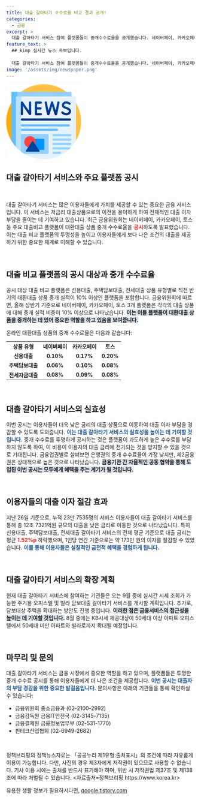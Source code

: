 ```yaml
---
title: 대출 갈아타기 수수료율 비교 결과 공개!
categories:
  - 금융
excerpt: >
  대출 갈아타기 서비스 참여 플랫폼들이 중개수수료율을 공개했습니다. 네이버페이, 카카오페이, 토스는 신용대출에서 평균 0.10%~0.20%로, 대출자들에게 더 낮은 금리를 제공할 수 있는 기회를 열었습니다. 클릭해 더 자세한 정보를 확인하세요!
feature_text: >
  ## kimp 실시간 뉴스 속보입니다.

  대출 갈아타기 서비스 참여 플랫폼들이 중개수수료율을 공개했습니다. 네이버페이, 카카오페이, 토스는 신용대출에서 평균 0.10%~0.20%로, 대출자들에게 더 낮은 금리를 제공할 수 있는 기회를 열었습니다. 클릭해 더 자세한 정보를 확인하세요!
image: '/assets/img/newspaper.png'
---
```


<p><img src="/assets/img/newspaper.png" alt="kimplant 속보" /></p>

<h2 data-ke-size="size26">대출 갈아타기 서비스와 주요 플랫폼 공시</h2>

<p data-ke-size="size16">&nbsp;</p>

<p>대출 갈아타기 서비스는 많은 이용자들에게 가치를 제공할 수 있는 중요한 금융 서비스입니다. 이 서비스는 저금리 대출상품으로의 이전을 용이하게 하여 전체적인 대출 이자 부담을 줄이는 데 기여하고 있습니다. 최근 금융위원회는 네이버페이, 카카오페이, 토스 등 주요 대출비교 플랫폼이 대환대출 상품 중개 수수료율을 <b><span style="color: #ee2323;">공시</span></b>하도록 발표했습니다. 이는 대출 비교 플랫폼의 투명성을 높이고 이용자들에게 보다 나은 조건의 대출을 제공하기 위한 중요한 체계로 이해할 수 있습니다.</p>

<p data-ke-size="size16">&nbsp;</p>

<h2 data-ke-size="size26">대출 비교 플랫폼의 공시 대상과 중개 수수료율</h2>

<p>공시 대상 대출 비교 플랫폼은 신용대출, 주택담보대출, 전세대출 상품 유형별로 직전 반기의 대환대출 상품 중개 실적이 10% 이상인 플랫폼을 포함합니다. 금융위원회에 따르면, 올해 상반기 기준으로 네이버페이, 카카오페이, 토스 3개 플랫폼은 각각의 대출 상품에 대해 중개 실적 비중이 10% 이상으로 나타났습니다. <b><span style="background-color: #21538527;">이는 이들 플랫폼이 대환대출 상품을 중개하는 데 있어 중요한 역할을 하고 있음을 보여줍니다.</span></b> </p>

<p>온라인 대환대출 상품의 중개 수수료율은 다음과 같습니다:</p>

<table>
<tr>
<td style="text-align: center; height: 17px;"><b>상품 유형</b></td>
<td style="text-align: center; height: 17px;"><b>네이버페이</b></td>
<td style="text-align: center; height: 17px;"><b>카카오페이</b></td>
<td style="text-align: center; height: 17px;"><b>토스</b></td>
</tr>
<tr>
<td style="text-align: center; height: 17px;"><b>신용대출</b></td>
<td style="text-align: center; height: 17px;"><b>0.10%</b></td>
<td style="text-align: center; height: 17px;"><b>0.17%</b></td>
<td style="text-align: center; height: 17px;"><b>0.20%</b></td>
</tr>
<tr>
<td style="text-align: center; height: 17px;"><b>주택담보대출</b></td>
<td style="text-align: center; height: 17px;"><b>0.06%</b></td>
<td style="text-align: center; height: 17px;"><b>0.10%</b></td>
<td style="text-align: center; height: 17px;"><b>0.08%</b></td>
</tr>
<tr>
<td style="text-align: center; height: 17px;"><b>전세자금대출</b></td>
<td style="text-align: center; height: 17px;"><b>0.08%</b></td>
<td style="text-align: center; height: 17px;"><b>0.09%</b></td>
<td style="text-align: center; height: 17px;"><b>0.08%</b></td>
</tr>
</table>

<p data-ke-size="size16">&nbsp;</p>

<h2 data-ke-size="size26">대출 갈아타기 서비스의 실효성</h2>

<p>이번 공시는 이용자들이 더욱 낮은 금리의 대출 상품으로 이동하여 대출 이자 부담을 경감할 수 있도록 도와줍니다. <b><span style="color: #1a5490;">이는 대출 갈아타기 서비스의 실효성을 높이는 데 기여할 것입니다.</span></b> 중개 수수료를 투명하게 공시하는 것은 플랫폼이 과도하게 높은 수수료를 부담하지 않도록 하여, 이 비용이 이용자의 대출 금리에 전가되는 것을 방지할 수 있을 것으로 기대됩니다. 금융업권별로 살펴보면 은행권의 중개 수수료율이 가장 낮지만, 제2금융권은 상대적으로 높은 것으로 나타났습니다. <b><span style="background-color: #21538527;">금융기관 간 자율적인 공동 협약을 통해 도입된 이번 공시는 모두에게 혜택을 주는 계기가 될 것입니다.</span></b></p>

<p data-ke-size="size16">&nbsp;</p>

<h2 data-ke-size="size26">이용자들의 대출 이자 절감 효과</h2>

<p>지난 26일 기준으로, 누적 23만 7535명의 서비스 이용자들이 대출 갈아타기 서비스를 통해 총 12조 7321억원 규모의 대출을 낮은 금리로 이동한 것으로 나타났습니다. 특히 신용대출, 주택담보대출, 전세대출 갈아타기 서비스의 전체 평균 기준으로 대출 금리는 평균 <b><span style="color: #ee2323;">1.52%p</span></b> 하락했으며, 1인당 연간 기준으로는 약 173만 원의 이자를 절감할 수 있었습니다. <b><span style="color: #1a5490;">이를 통해 이용자들은 실질적인 금전적 혜택을 경험하게 됩니다.</span></b></p>

<p data-ke-size="size16">&nbsp;</p>

<h2 data-ke-size="size26">대출 갈아타기 서비스의 확장 계획</h2>

<p>현재 대출 갈아타기 서비스에 참여하는 기관들은 오는 9월 중에 실시간 시세 조회가 가능한 주거용 오피스텔 및 빌라 담보대출 갈아타기 서비스를 개시할 계획입니다. 추가로, 담보대상 주택을 확대하는 방안도 진행 중입니다. <b><span style="background-color: #21538527;">이러한 점은 금융서비스의 접근성을 높이는 데 기여할 것입니다.</span></b> 8월 중에는 KB시세 제공대상이 50세대 이상 아파트·오피스텔에서 50세대 미만 아파트와 빌라로까지 확대될 예정입니다.</p>

<p data-ke-size="size16">&nbsp;</p>

<h2 data-ke-size="size26">마무리 및 문의</h2>

<p>대출 갈아타기 서비스는 금융 시장에서 중요한 역할을 하고 있으며, 플랫폼들은 투명한 중개 수수료 공시를 통해 이용자들에게 더 나은 조건을 제공합니다. <b><span style="color: #1a5490;">이번 공시는 대출자의 부담 경감을 위한 중요한 발걸음입니다.</span></b> 문의사항은 아래의 기관들을 통해 확인하실 수 있습니다:</p>

<ul>
<li>금융위원회 중소금융과 (02-2100-2992)</li>
<li>금융감독원 금융IT안전국 (02-3145-7135)</li>
<li>금융결제원 금융정보업무부 (02-531-1770)</li>
<li>핀테크산업협회 (02-6949-2682)</li>
</ul>

<p data-ke-size="size16">&nbsp;</p>

<p>정책브리핑의 정책뉴스자료는 「공공누리 제1유형:출처표시」의 조건에 따라 자유롭게 이용이 가능합니다. 다만, 사진의 경우 제3자에게 저작권이 있으므로 사용할 수 없습니다. 기사 이용 시에는 출처를 반드시 표기해야 하며, 위반 시 저작권법 제37조 및 제138조에 따라 처벌될 수 있습니다. &lt;자료출처=정책브리핑 https://www.korea.kr></p>
유용한 생활 정보가 필요하시다면, <a href="https://qoogle.tistory.com" rel="dofollow">qoogle.tistory.com</a>


